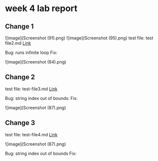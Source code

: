 # week 4 lab report


## Change 1
![image](Screenshot (91).png)
![image](Screenshot (95).png)
test file: test file2.md
[Link](https://github.com/rhu003/markdown-parse/blob/main/test-file2.md)

Bug: runs infinite loop
Fix: 

![image](Screenshot (84).png)

## Change 2

test file: test-file3.md
[Link](https://github.com/rhu003/markdown-parse/blob/main/test-file3.md)

Bug: string index out of bounds: 
Fix: 

![image](Screenshot (87).png)

## Change 3

test file: test-file4.md
[Link](https://github.com/rhu003/markdown-parse/blob/main/test-file4.md)

![image](Screenshot (87).png)

Bug: string index out of bounds
Fix: 
